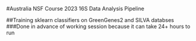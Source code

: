 #Australia NSF Course 2023 16S Data Analysis Pipeline

##Training sklearn classifiers on GreenGenes2 and SILVA databses
###Done in advance of working session because it can take 24+ hours to run